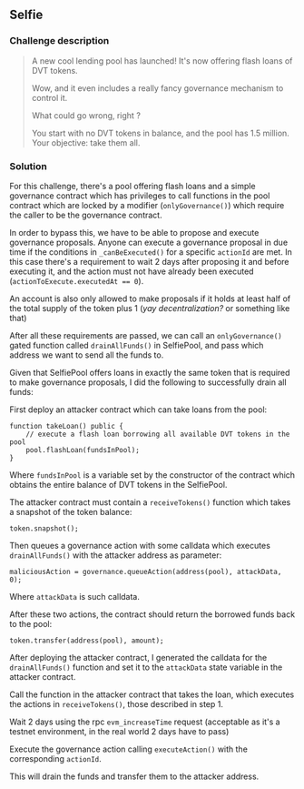 ## Selfie

### Challenge description

> A new cool lending pool has launched! It's now offering flash loans of DVT tokens.
>
> Wow, and it even includes a really fancy governance mechanism to control it.
>
> What could go wrong, right ?
>
> You start with no DVT tokens in balance, and the pool has 1.5 million. Your objective: take them all.

### Solution

For this challenge, there's a pool offering flash loans and a simple governance contract which has privileges to call functions in the pool contract which are locked by a modifier (`onlyGovernance()`) which require the caller to be the governance contract.

In order to bypass this, we have to be able to propose and execute governance proposals. Anyone can execute a governance proposal in due time if the conditions in `_canBeExecuted()` for a specific `actionId` are met. In this case there's a requirement to wait 2 days after proposing it and before executing it, and the action must not have already been executed (`actionToExecute.executedAt == 0`).

An account is also only allowed to make proposals if it holds at least half of the total supply of the token plus 1 (_yay decentralization?_ or something like that)

After all these requirements are passed, we can call an `onlyGovernance()` gated function called `drainAllFunds()` in SelfiePool, and pass which address we want to send all the funds to.

Given that SelfiePool offers loans in exactly the same token that is required to make governance proposals, I did the following to successfully drain all funds:

First deploy an attacker contract which can take loans from the pool:

```solidity
function takeLoan() public {
    // execute a flash loan borrowing all available DVT tokens in the pool
    pool.flashLoan(fundsInPool);
}
```

Where `fundsInPool` is a variable set by the constructor of the contract which obtains the entire balance of DVT tokens in the SelfiePool.

The attacker contract must contain a `receiveTokens()` function which takes a snapshot of the token balance:

```solidity
token.snapshot();
```

Then queues a governance action with some calldata which executes `drainAllFunds()` with the attacker address as parameter:


```solidity
maliciousAction = governance.queueAction(address(pool), attackData, 0);
```

Where `attackData` is such calldata.

After these two actions, the contract should return the borrowed funds back to the pool:

```solidity
token.transfer(address(pool), amount);
```

After deploying the attacker contract, I generated the calldata for the `drainAllFunds()` function and set it to the `attackData` state variable in the attacker contract.

Call the function in the attacker contract that takes the loan, which executes the actions in `receiveTokens()`, those described in step 1.

Wait 2 days using the rpc `evm_increaseTime` request (acceptable as it's a testnet environment, in the real world 2 days have to pass)

Execute the governance action calling `executeAction()` with the corresponding `actionId`.

This will drain the funds and transfer them to the attacker address.

